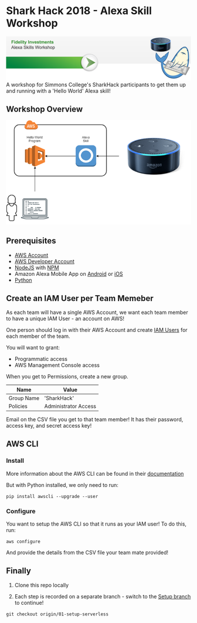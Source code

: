 # Shark Hack 2018 - Alexa Skill Workshop
![Setup](images/SharkHack%202018%20Alex%20Workshop%20Banner%20-%20Welcome.png)
A workshop for Simmons College's SharkHack participants to get them up and running 
with a 'Hello World' Alexa skill! 
## Workshop Overview
![Architecture](images/SharkHack%202018%20Alexa%20Workshop%20-%20Architecture.png)

## Prerequisites
+ [AWS Account](https://aws.amazon.com/)
+ [AWS Developer Account](https://developer.amazon.com/)
+ [NodeJS](https://nodejs.org/en/download/) with [NPM](https://docs.npmjs.com/getting-started/installing-node)
+ Amazon Alexa Mobile App on [Android](https://play.google.com/store/apps/details?id=com.amazon.dee.app) or [iOS](https://itunes.apple.com/us/app/amazon-alexa/id944011620?mt=8)
+ [Python](https://www.python.org/downloads/)

## Create an IAM User per Team Memeber
As each team will have a single AWS Account, we want each team member to have a unique IAM User - an account on AWS!

One person should log in with their AWS Account and create [IAM Users](https://docs.aws.amazon.com/IAM/latest/UserGuide/id_users_create.html#id_users_create_console) for each member of the team.

You will want to grant:
+ Programmatic access
+ AWS Management Console access

When you get to Permissions, create a new group.

| Name | Value |
|---|---|
| Group Name | 'SharkHack' |
| Policies | Administrator Access |
 
Email on the CSV file you get to that team member! It has their password, access key, and secret access key!

## AWS CLI 
### Install
More information about the AWS CLI can be found in their [documentation](https://docs.aws.amazon.com/cli/latest/userguide/installing.html)

But with Python installed, we only need to run:
```angularjs
pip install awscli --upgrade --user  
```

### Configure
You want to setup the AWS CLI so that it runs as your IAM user! To do this, run:
```angularjs
aws configure
```

And provide the details from the CSV file your team mate provided!

## Finally
1. Clone this repo locally

2. Each step is recorded on a separate branch - switch to the [Setup branch](https://github.com/johncolmdoyle/sharkhack2018/tree/01-setup-serverless) to continue!
```$xslt
git checkout origin/01-setup-serverless
```

